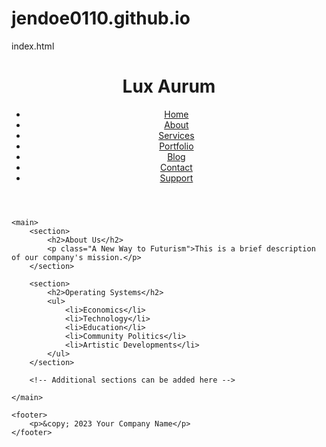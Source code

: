 # jendoe0110.github.io
index.html
<!DOCTYPE html>
<html lang="en">
<head>
    <meta charset="UTF-8">
    <meta name="viewport" content="width=device-width, initial-scale=1.0">
    <title>Lux Aurum</title>
    <link rel="stylesheet" type="text/css" href="styles.css"> <!-- Link to your CSS file -->
</head>
<body>
    <header>
        <h1>Lux Aurum</h1>
        <nav>
            <ul>
                <li><a href="#">Home</a></li>
                <li><a href="#">About</a></li>
                <li><a href="#">Services</a></li>
                <li><a href="#">Portfolio</a></li>
                <li><a href="#">Blog</a></li>
                <li><a href="#">Contact</a></li>
                <li><a href="#">Support</a></li>
            </ul>
        </nav>
    </header>

    <main>
        <section>
            <h2>About Us</h2>
            <p class="A New Way to Futurism">This is a brief description of our company's mission.</p>
        </section>

        <section>
            <h2>Operating Systems</h2>
            <ul>
                <li>Economics</li>
                <li>Technology</li>
                <li>Education</li>
                <li>Community Politics</li>
                <li>Artistic Developments</li>
            </ul>
        </section>

        <!-- Additional sections can be added here -->

    </main>

    <footer>
        <p>&copy; 2023 Your Company Name</p>
    </footer>
</body>
</html>
